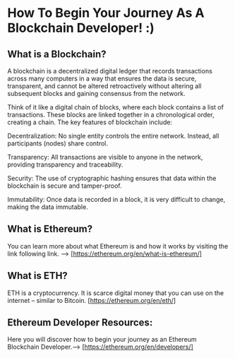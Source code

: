 # How To Begin Your Journey As A Blockchain Developer! :)

## What is a Blockchain?

A blockchain is a decentralized digital ledger that records transactions across many computers in a way that ensures the data is secure, transparent, and cannot be altered retroactively without altering all subsequent blocks and gaining consensus from the network.

Think of it like a digital chain of blocks, where each block contains a list of transactions. These blocks are linked together in a chronological order, creating a chain. The key features of blockchain include:

Decentralization: No single entity controls the entire network. Instead, all participants (nodes) share control.

Transparency: All transactions are visible to anyone in the network, providing transparency and traceability.

Security: The use of cryptographic hashing ensures that data within the blockchain is secure and tamper-proof.

Immutability: Once data is recorded in a block, it is very difficult to change, making the data immutable.

## What is Ethereum?

You can learn more about what Ethereum is and how it works by visiting the link following link. -->
[https://ethereum.org/en/what-is-ethereum/]

## What is ETH?

ETH is a cryptocurrency. It is scarce digital money that you can use on the internet – similar to Bitcoin. [https://ethereum.org/en/eth/]

## Ethereum Developer Resources:

Here you will discover how to begin your journey as an Ethereum Blockchain Developer.--> [https://ethereum.org/en/developers/]